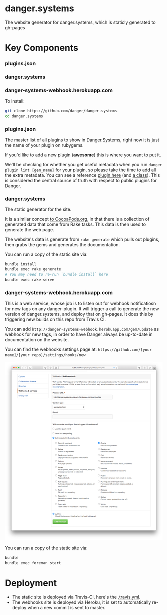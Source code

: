 # danger.systems
The website generator for danger.systems, which is staticly generated to gh-pages

# Key Components

### plugins.json
### danger.systems
### danger-systems-webhook.herokuapp.com


To install:
``` sh
git clone https://github.com/danger/danger.systems
cd danger.systems
```

### plugins.json

The master list of all plugins to show in Danger.Systems, right now it is just the name of your plugin on rubygems.

If you'd like to add a new plugin (**awesome**) this is where you want to put it.

We'll be checking for whether you get useful metadata when you run `danger plugin lint [gem_name]` for your plugin, so please take the time to add all the extra metadata. You can see a reference [plugin here](https://github.com/dbgrandi/danger-prose) (and [a class](https://github.com/dbgrandi/danger-prose/blob/master/lib/danger_plugin.rb)). This is considered the central source of truth with respect to public plugins for Danger.

### danger.systems

The static generator for the site.

It is a similar concept [to CocoaPods.org](https://github.com/cocoapods/cocoapods.org), in that there is a collection of generated data that come from Rake tasks. This data is then used to generate the web page.

The website's data is generate from `rake generate` which pulls out plugins, then grabs the gems and generates the documentation.

You can run a copy of the static site via:

``` sh
bundle install
bundle exec rake generate
# You may need to re-run `bundle install` here
bundle exec rake serve
```

### danger-systems-webhook.herokuapp.com

This is a web service, whose job is to listen out for webhook notificatiosn for new tags on any danger-plugin.
It will trigger a call to generate the new version of danger.systems, and deploy that on gh-pages. It does this by triggering new builds on this repo from Travis CI.

You can add `http://danger-systems-webhook.herokuapp.com/gem/update` as webhook for new tags, in order to have Danger always be up-to-date in documentation on the website.

You can find the webhooks settings page at: `https://github.com/[your name]/[your repo]/settings/hooks/new`

![Webhook Preview](docs/example_webhook.png)

You can run a copy of the static site via:

``` sh
bundle
bundle exec foreman start
```

# Deployment

* The static site is deployed via Travis-CI, here's the [.travis.yml](.travis.yml).
* The webhooks site is deployed via Heroku, it is set to automatically re-deploy when a new commit is sent to master.